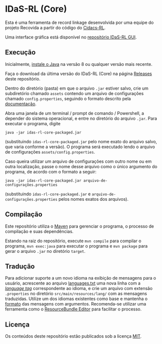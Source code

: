 # IDaS-RL (Core)

Esta é uma ferramenta de record linkage desenvolvida por uma equipe do projeto
Recovida a partir do código
do [Cidacs-RL](https://github.com/gcgbarbosa/cidacs-rl-v1).

Uma interface gráfica está disponível no
[repositório IDaS-RL GUI](https://gitlab.com/recovida/idas-rl-gui).


## Execução

Inicialmente, [instale o Java](https://www.java.com/pt-BR/download/manual.jsp)
na versão 8 ou qualquer versão mais recente.

Faça o download da última versão do IDaS-RL (Core) na página
[Releases](https://gitlab.com/recovida/idas-rl-gui/-/releases) deste
repositório.

Dentro do diretório (pasta) em que o arquivo `.jar` estiver salvo, crie
um subdiretório chamado `assets` contendo um arquivo de configurações chamado
`config.properties`, seguindo o formato descrito pela [documentação](doc/).

Abra uma janela de um terminal / prompt de comando / Powershell, a depender
do sistema operacional, e entre no diretório do arquivo `.jar`.
Para executar o programa, digite
```
java -jar idas-rl-core-packaged.jar
```
(substituindo `idas-rl-core-packaged.jar` pelo nome exato do arquivo salvo,
  que varia conforme a versão).
O programa será executado lendo o arquivo de configurações
`assets/config.properties`.

Caso queira utilizar um arquivo de configurações com outro nome ou em outra
localização, passe o nome desse arquivo como o único argumento do programa,
de acordo com o formato a seguir:
```
java -jar idas-rl-core-packaged.jar arquivo-de-configurações.properties
```
(substituindo `idas-rl-core-packaged.jar`
  e `arquivo-de-configurações.properties`
  pelos nomes exatos dos arquivos).


## Compilação

Este repositório utiliza o
[Maven](https://maven.apache.org/) para gerenciar o programa, o processo de
compilação e suas dependências.

Estando na raiz do repositório, execute ```mvn compile``` para compilar
o programa, ```mvn exec:java``` para executar o programa e ```mvn package```
para gerar o arquivo `.jar` no diretório `target`.

## Tradução

Para adicionar suporte a um novo idioma na exibição de mensagens para o
usuário, acrescente ao arquivo
[languages.txt](src/main/resources/lang/languages.txt)
uma nova linha com a
[*language tag*](https://docs.oracle.com/javase/tutorial/i18n/locale/matching.html)
correspondente ao idioma, e crie um arquivo com extensão `.properties` no
diretório `src/main/resources/lang/` com as mensagens traduzidas. Utilize
um dos idiomas existentes como base e mantenha o
[formato](https://docs.oracle.com/javase/8/docs/api/java/text/MessageFormat.html)
das mensagens com argumentos. Recomenda-se utilizar uma ferramenta como o
[ResourceBundle Editor](https://marketplace.eclipse.org/content/resourcebundle-editor)
para facilitar o processo.


## Licença

Os conteúdos deste repositório estão publicados sob a licença [MIT](LICENSE).

